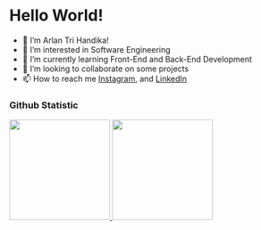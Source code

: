 # Hello World!
- 👋 I’m Arlan Tri Handika!
- 👀 I’m interested in Software Engineering
- 🌱 I’m currently learning Front-End and Back-End Development
- 💞️ I’m looking to collaborate on some projects
- 📫 How to reach me [Instagram](https://www.instagram.com/handikatriarlan/), and [LinkedIn](https://www.linkedin.com/in/arlan-tri-handika/)

### Github Statistic
<p align="left">
<a href="https://github.com/arlanhandika">
  <img height="180em" src="https://github-readme-stats-eight-theta.vercel.app/api?username=arlanhandika&show_icons=true&theme=algolia&include_all_commits=true&count_private=true"/>
  <img height="180em" src="https://github-readme-stats-eight-theta.vercel.app/api/top-langs/?username=arlanhandika&layout=compact&theme=algolia"/>
</a>
</p>
